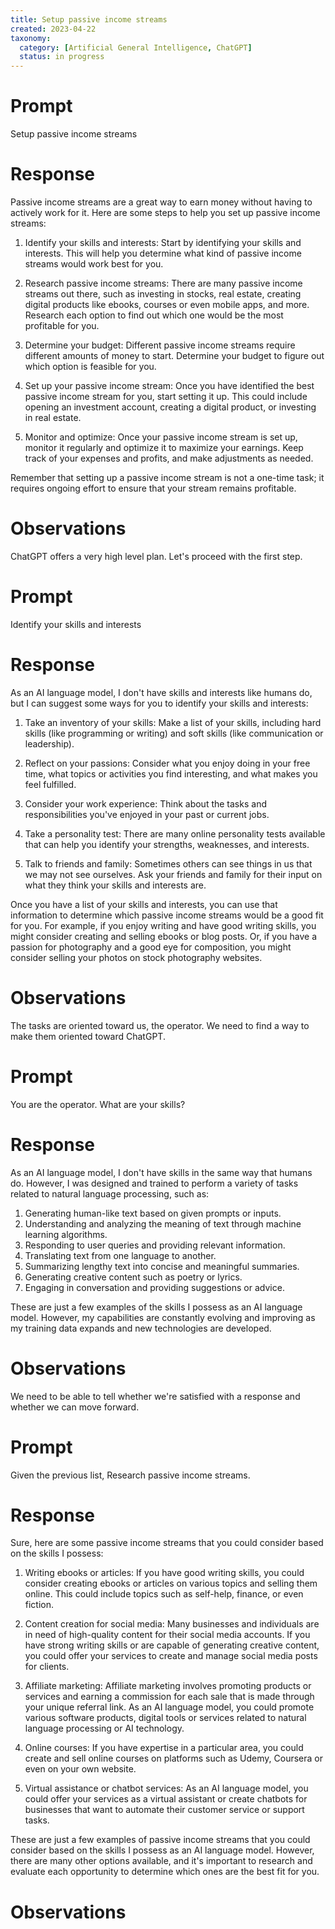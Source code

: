 ```yaml
---
title: Setup passive income streams
created: 2023-04-22
taxonomy:
  category: [Artificial General Intelligence, ChatGPT]
  status: in progress
---
```


# Prompt

Setup passive income streams

# Response

Passive income streams are a great way to earn money without having to actively work for it. Here are some steps to help you set up passive income streams:

1. Identify your skills and interests: Start by identifying your skills and interests. This will help you determine what kind of passive income streams would work best for you.

2. Research passive income streams: There are many passive income streams out there, such as investing in stocks, real estate, creating digital products like ebooks, courses or even mobile apps, and more. Research each option to find out which one would be the most profitable for you.

3. Determine your budget: Different passive income streams require different amounts of money to start. Determine your budget to figure out which option is feasible for you.

4. Set up your passive income stream: Once you have identified the best passive income stream for you, start setting it up. This could include opening an investment account, creating a digital product, or investing in real estate.

5. Monitor and optimize: Once your passive income stream is set up, monitor it regularly and optimize it to maximize your earnings. Keep track of your expenses and profits, and make adjustments as needed.

Remember that setting up a passive income stream is not a one-time task; it requires ongoing effort to ensure that your stream remains profitable.

# Observations

ChatGPT offers a very high level plan. Let's proceed with the first step.

# Prompt

Identify your skills and interests

# Response

As an AI language model, I don't have skills and interests like humans do, but I can suggest some ways for you to identify your skills and interests:

1. Take an inventory of your skills: Make a list of your skills, including hard skills (like programming or writing) and soft skills (like communication or leadership).

2. Reflect on your passions: Consider what you enjoy doing in your free time, what topics or activities you find interesting, and what makes you feel fulfilled.

3. Consider your work experience: Think about the tasks and responsibilities you've enjoyed in your past or current jobs.

4. Take a personality test: There are many online personality tests available that can help you identify your strengths, weaknesses, and interests.

5. Talk to friends and family: Sometimes others can see things in us that we may not see ourselves. Ask your friends and family for their input on what they think your skills and interests are.

Once you have a list of your skills and interests, you can use that information to determine which passive income streams would be a good fit for you. For example, if you enjoy writing and have good writing skills, you might consider creating and selling ebooks or blog posts. Or, if you have a passion for photography and a good eye for composition, you might consider selling your photos on stock photography websites.

# Observations

The tasks are oriented toward us, the operator. We need to find a way to make them oriented toward ChatGPT.

# Prompt

You are the operator. What are your skills?

# Response

As an AI language model, I don't have skills in the same way that humans do. However, I was designed and trained to perform a variety of tasks related to natural language processing, such as:

1. Generating human-like text based on given prompts or inputs.
2. Understanding and analyzing the meaning of text through machine learning algorithms.
3. Responding to user queries and providing relevant information.
4. Translating text from one language to another.
5. Summarizing lengthy text into concise and meaningful summaries.
6. Generating creative content such as poetry or lyrics.
7. Engaging in conversation and providing suggestions or advice.

These are just a few examples of the skills I possess as an AI language model. However, my capabilities are constantly evolving and improving as my training data expands and new technologies are developed.

# Observations

We need to be able to tell whether we're satisfied with a response and whether we can move forward.

# Prompt

Given the previous list, Research passive income streams.

# Response

Sure, here are some passive income streams that you could consider based on the skills I possess:

1. Writing ebooks or articles: If you have good writing skills, you could consider creating ebooks or articles on various topics and selling them online. This could include topics such as self-help, finance, or even fiction.

2. Content creation for social media: Many businesses and individuals are in need of high-quality content for their social media accounts. If you have strong writing skills or are capable of generating creative content, you could offer your services to create and manage social media posts for clients.

3. Affiliate marketing: Affiliate marketing involves promoting products or services and earning a commission for each sale that is made through your unique referral link. As an AI language model, you could promote various software products, digital tools or services related to natural language processing or AI technology.

4. Online courses: If you have expertise in a particular area, you could create and sell online courses on platforms such as Udemy, Coursera or even on your own website.

5. Virtual assistance or chatbot services: As an AI language model, you could offer your services as a virtual assistant or create chatbots for businesses that want to automate their customer service or support tasks.

These are just a few examples of passive income streams that you could consider based on the skills I possess as an AI language model. However, there are many other options available, and it's important to research and evaluate each opportunity to determine which ones are the best fit for you.

# Observations
